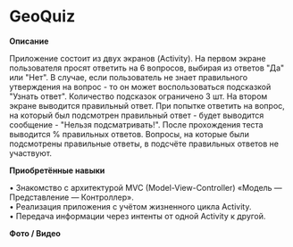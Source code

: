 # GeoQuiz
    
    
**Описание**

Приложение состоит из двух экранов (Activity). На первом экране пользователя просят ответить на 6 вопросов, выбирая из ответов "Да" или "Нет". В случае, если пользователь не знает правильного утверждения на вопрос - то он может воспользоваться подсказкой "Узнать ответ". Количество подсказок ограничено 3 шт. На втором экране выводится правильный ответ. При попытке ответить на вопрос, на который был подсмотрен правильный ответ - будет выводится сообщение - "Нельзя подсматривать!". После прохождения теста выводится % правильных ответов. Вопросы, на которые были подсмотрены правильные ответы, в подсчёте правильных ответов не участвуют.
    
    
**Приобретённые навыки**

• Знакомство с архитектурой MVC (Model-View-Controller) «Модель — Представление — Контроллер».  
• Реализация приложения с учётом жизненного цикла Activity.  
• Передача информации через интенты от одной Activity к другой.

**Фото / Видео**
  
  
